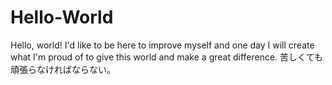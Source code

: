 # Hello-World
Hello, world!
I'd like to be here to improve myself and one day I will create what I'm proud of to give this world
and make a great difference.
苦しくても頑張らなければならない。
